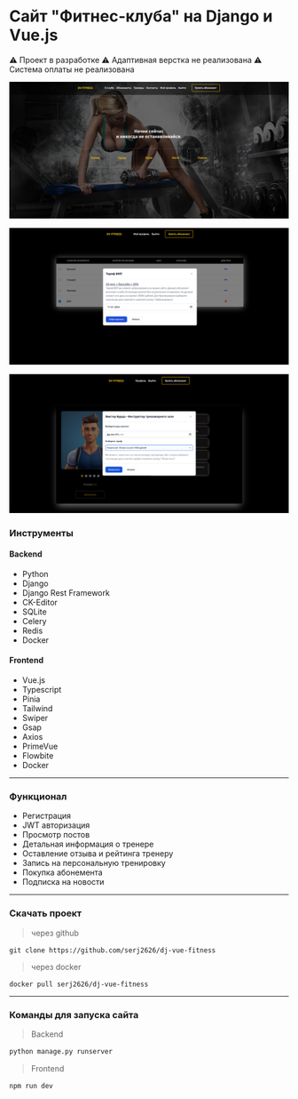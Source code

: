 # Сайт "Фитнес-клуба" на Django и Vue.js

:warning: Проект в разработке 
:warning: Адаптивная верстка не реализована
:warning: Система оплаты не реализована

![Django](./frontend/src/assets/screen/screen.png)

![Django](./frontend/src/assets/screen/screen-order.png)

![Django](./frontend/src/assets/screen/screen-order-training.png)

### Инструменты

#### Backend

- Python
- Django
- Django Rest Framework
- CK-Editor
- SQLite
- Celery
- Redis
- Docker

#### Frontend

- Vue.js
- Typescript
- Pinia
- Tailwind
- Swiper
- Gsap
- Axios
- PrimeVue
- Flowbite
- Docker

---

### Функционал

- Регистрация
- JWT авторизация
- Просмотр постов
- Детальная информация о тренере
- Оставление отзыва и рейтинга тренеру
- Запись на персональную тренировку
- Покупка абонемента
- Подписка на новости

---

### Скачать проект

> через github

    git clone https://github.com/serj2626/dj-vue-fitness

> через docker

    docker pull serj2626/dj-vue-fitness

---

### Команды для запуска сайта

> Backend

```bash
python manage.py runserver
```

> Frontend

```bash
npm run dev
```
